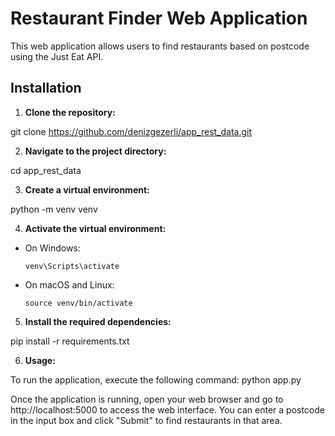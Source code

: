 # Restaurant Finder Web Application

This web application allows users to find restaurants based on postcode using the Just Eat API.

## Installation

1. **Clone the repository:**

git clone https://github.com/denizgezerli/app_rest_data.git

2. **Navigate to the project directory:**

cd app_rest_data

3. **Create a virtual environment:**

python -m venv venv

4. **Activate the virtual environment:**
- On Windows:
  ```
  venv\Scripts\activate
  ```
- On macOS and Linux:
  ```
  source venv/bin/activate
  ```

5. **Install the required dependencies:**

pip install -r requirements.txt

6. **Usage:**

To run the application, execute the following command: python app.py

Once the application is running, open your web browser and go to http://localhost:5000 to access the web interface. 
You can enter a postcode in the input box and click "Submit" to find restaurants in that area.
